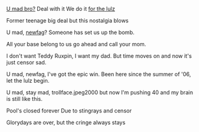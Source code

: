 [U mad bro?](/images/content/YouMad.jpg) Deal with it
We do it [for the lulz](https://en.wiktionary.org/wiki/for_the_lulz)

Former teenage big deal
but this nostalgia blows

U mad, [newfag](/images/content/newfag.webp)? 
Someone has set us up the bomb.

All your base belong to us
go ahead and call your mom.

I don't want Teddy Ruxpin, I want my dad.
But time moves on and now it's just censor sad.

U mad, newfag, I've got the epic win.
Been here since the summer of '06, let the lulz begin.

U mad, stay mad, trollface.jpeg2000
but now I'm pushing 40 and my brain is still like this.

Pool's closed forever
Due to stingrays and censor

Glorydays are over, but the cringe always stays